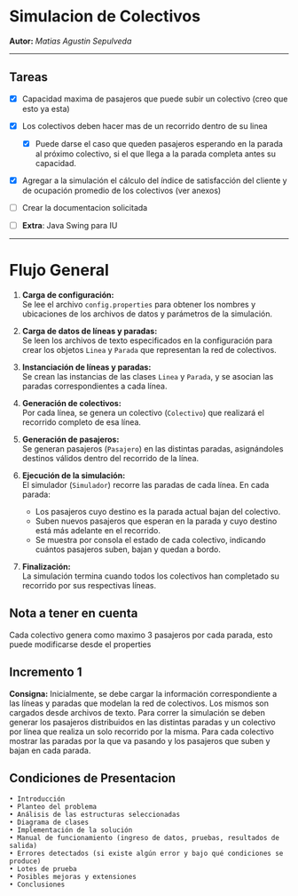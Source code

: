 # Simulacion de Colectivos
**Autor:** *Matias Agustin Sepulveda*

---
## Tareas

- [x] Capacidad maxima de pasajeros que puede subir un colectivo (creo que esto ya esta)

- [x] Los colectivos deben hacer mas de un recorrido dentro de su linea
  - [x] Puede darse el caso que queden pasajeros esperando en la parada al próximo colectivo, si el que llega a la parada completa antes su capacidad.

- [x]  Agregar a la simulación el cálculo del índice de satisfacción del cliente y de ocupación promedio de los colectivos (ver anexos)

- [ ] Crear la documentacion solicitada

- [ ] **Extra**: Java Swing para IU

---
# Flujo General

1. **Carga de configuración:**  
   Se lee el archivo `config.properties` para obtener los nombres y ubicaciones de los archivos de datos y parámetros de la simulación.

2. **Carga de datos de líneas y paradas:**  
   Se leen los archivos de texto especificados en la configuración para crear los objetos `Linea` y `Parada` que representan la red de colectivos.

3. **Instanciación de líneas y paradas:**  
   Se crean las instancias de las clases `Linea` y `Parada`, y se asocian las paradas correspondientes a cada línea.

4. **Generación de colectivos:**  
   Por cada línea, se genera un colectivo (`Colectivo`) que realizará el recorrido completo de esa línea.

5. **Generación de pasajeros:**  
   Se generan pasajeros (`Pasajero`) en las distintas paradas, asignándoles destinos válidos dentro del recorrido de la línea.

6. **Ejecución de la simulación:**  
   El simulador (`Simulador`) recorre las paradas de cada línea. En cada parada:
   - Los pasajeros cuyo destino es la parada actual bajan del colectivo.
   - Suben nuevos pasajeros que esperan en la parada y cuyo destino está más adelante en el recorrido.
   - Se muestra por consola el estado de cada colectivo, indicando cuántos pasajeros suben, bajan y quedan a bordo.

7. **Finalización:**  
   La simulación termina cuando todos los colectivos han completado su recorrido por sus respectivas líneas.

## Nota a tener en cuenta
Cada colectivo genera como maximo 3 pasajeros por cada parada, esto puede modificarse desde el properties

## Incremento 1
**Consigna:** Inicialmente, se debe cargar la información correspondiente a las líneas y paradas que modelan la red de colectivos. Los mismos son cargados desde archivos de texto. Para correr la simulación se deben generar los pasajeros distribuidos en las distintas paradas y un colectivo por línea que realiza un solo recorrido por la misma. Para cada colectivo mostrar las paradas por la que va pasando y los pasajeros que suben y bajan en cada parada.

## Condiciones de Presentacion
    • Introducción 
    • Planteo del problema
    • Análisis de las estructuras seleccionadas 
    • Diagrama de clases
    • Implementación de la solución
    • Manual de funcionamiento (ingreso de datos, pruebas, resultados de salida)
    • Errores detectados (si existe algún error y bajo qué condiciones se produce)
    • Lotes de prueba
    • Posibles mejoras y extensiones
    • Conclusiones



